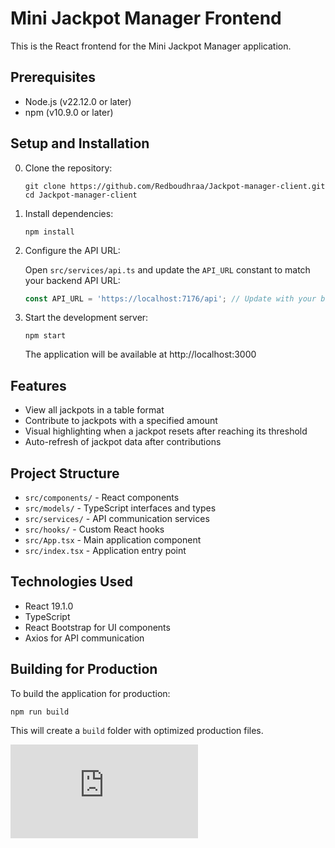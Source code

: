 # Mini Jackpot Manager Frontend

This is the React frontend for the Mini Jackpot Manager application.

## Prerequisites

- Node.js (v22.12.0 or later)
- npm (v10.9.0 or later)

## Setup and Installation

0. Clone the repository:
   ```
   git clone https://github.com/Redboudhraa/Jackpot-manager-client.git
   cd Jackpot-manager-client

1. Install dependencies:
   ```
   npm install
   ```

2. Configure the API URL:
   
   Open `src/services/api.ts` and update the `API_URL` constant to match your backend API URL:
   ```typescript
   const API_URL = 'https://localhost:7176/api'; // Update with your backend URL
   ```

3. Start the development server:
   ```
   npm start
   ```

   The application will be available at http://localhost:3000

## Features

- View all jackpots in a table format
- Contribute to jackpots with a specified amount
- Visual highlighting when a jackpot resets after reaching its threshold
- Auto-refresh of jackpot data after contributions

## Project Structure

- `src/components/` - React components
- `src/models/` - TypeScript interfaces and types
- `src/services/` - API communication services
- `src/hooks/` - Custom React hooks
- `src/App.tsx` - Main application component
- `src/index.tsx` - Application entry point

## Technologies Used

- React 19.1.0
- TypeScript
- React Bootstrap for UI components
- Axios for API communication

## Building for Production

To build the application for production:

```
npm run build
```

This will create a `build` folder with optimized production files.


![Mini Jackpot Manager Screenshot](https://fv5-4.files.fm/down.php?i=8ra8g4fpcm&view&n=JacpotMini.png)
